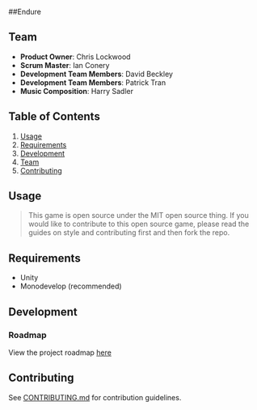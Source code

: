 ##Endure

## Team

  - __Product Owner__: Chris Lockwood
  - __Scrum Master__: Ian Conery
  - __Development Team Members__: David Beckley
  - __Development Team Members__: Patrick Tran
  - __Music Composition__: Harry Sadler

## Table of Contents

1. [Usage](#Usage)
1. [Requirements](#requirements)
1. [Development](#development)
1. [Team](#team)
1. [Contributing](#contributing)

## Usage

> This game is open source under the MIT open source thing. If you would like to contribute to this open source game, please read the guides on style and contributing first and then fork the repo.

## Requirements

- Unity
- Monodevelop (recommended)

## Development


### Roadmap

View the project roadmap [here](https://github.com/Endure-Game/Endure/issues)


## Contributing

See [CONTRIBUTING.md](CONTRIBUTING.md) for contribution guidelines.
